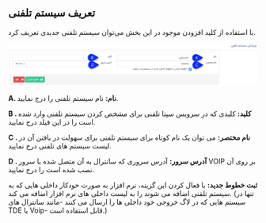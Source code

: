 ## تعریف سیستم تلفنی


با استفاده از کلید افزودن موجود در این بخش می‌توان سیستم تلفنی جدیدی تعریف کرد.

![](Phonesystemsmanagement4.png)

**A. نام:** نام سیستم تلفنی را درج نمایید.

**B . کلید:** کلیدی که در سرویس سپتا تلفنی  برای مشخص کردن سیستم تلفنی وارد شده است را در این فیلد درج نمایید. 

**C . نام مختصر:** می توان یک نام کوتاه برای سیستم تلفنی برای سهولت در یافتن آن در لیست سیستم های تلفنی درج نمایید.

**D . آدرس سرور:** آدرس سروری که سانترال به آن متصل شده یا سرور VOIP بر روی آن نصب شده است را درج نمایید.

**ثبت خطوط جدید:** با فعال کردن این گزینه، نرم افزار به صورت خودکار داخلی هایی که به سیستم تلفنی اضافه می شوند را به لیست داخلی های نرم افزار اضافه می کند. (تنها در سیستم هایی که در لاگ خروجی خود داخلی ها را ارسال می کنند -مانند سانترال های TDE یا Voip- قابل استفاده است.)

